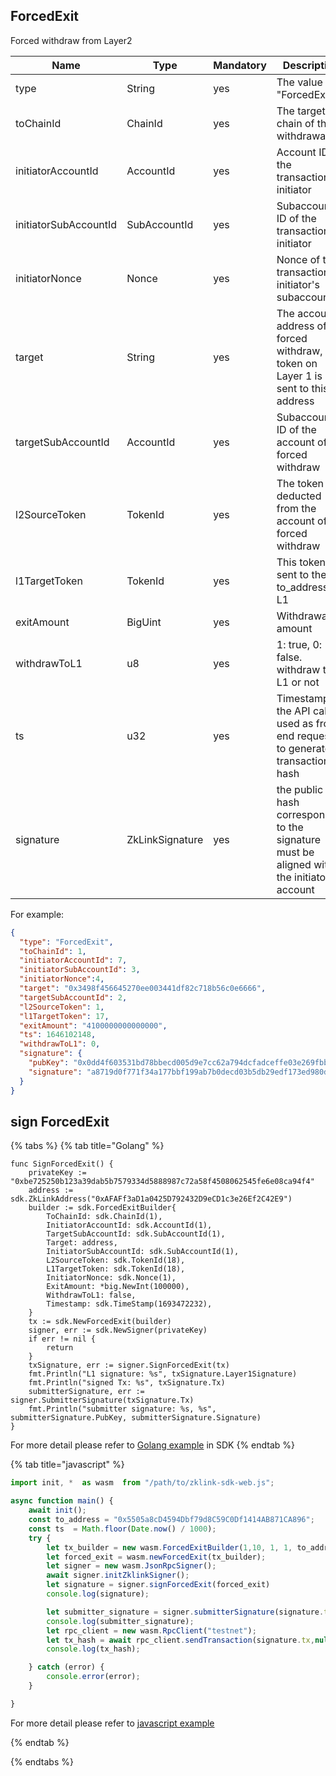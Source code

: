## ForcedExit

Forced withdraw from Layer2

| Name                  | Type            | Mandatory | Description                                                                                   |
|-----------------------|-----------------|-----------|-----------------------------------------------------------------------------------------------|
| type                  | String          | yes       | The value is "ForcedExit"                                                                     |
| toChainId             | ChainId         | yes       | The target chain of the withdrawal                                                            |
| initiatorAccountId    | AccountId       | yes       | Account ID of the transaction initiator                                                       |
| initiatorSubAccountId | SubAccountId    | yes       | Subaccount ID of the transaction initiator                                                    |
| initiatorNonce        | Nonce           | yes       | Nonce of the transaction initiator's subaccount                                               |
| target                | String          | yes       | The account address of the forced withdraw, the token on Layer 1 is also sent to this address |
| targetSubAccountId    | AccountId       | yes       | Subaccount ID of the account of the forced withdraw                                           |
| l2SourceToken         | TokenId         | yes       | The token deducted from the account of the forced withdraw                                    |
| l1TargetToken         | TokenId         | yes       | This token sent to the to_address on L1                                                       |
| exitAmount            | BigUint         | yes       | Withdrawal amount                                                                             |
| withdrawToL1          | u8              | yes       | 1: true, 0: false. withdraw to L1 or not                                                      |
| ts                    | u32             | yes       | Timestamp of the API call, used as front-end request id to generate transaction hash          |
| signature             | ZkLinkSignature | yes       | the public key hash corresponding to the signature must be aligned with the initiator account |

For example: 

```json
{
  "type": "ForcedExit",
  "toChainId": 1,
  "initiatorAccountId": 7,
  "initiatorSubAccountId": 3,
  "initiatorNonce":4,
  "target": "0x3498f456645270ee003441df82c718b56c0e6666",
  "targetSubAccountId": 2,
  "l2SourceToken": 1,
  "l1TargetToken": 17,
  "exitAmount": "4100000000000000",
  "ts": 1646102148,
  "withdrawToL1": 0,
  "signature": {
    "pubKey": "0x0dd4f603531bd78bbecd005d9e7cc62a794dcfadceffe03e269fbb6b72e9c724",
    "signature": "a8719d0f771f34a177bbf199ab7b0decd03b5db29edf173ed980d19c7864c5a3761111620ab1982ef1bb7459d5a919727e51b895799e2706ddd5a5328146eb01"
  }
}
```

## sign ForcedExit

{% tabs %}
{% tab title="Golang" %}
```golang
func SignForcedExit() {
    privateKey := "0xbe725250b123a39dab5b7579334d5888987c72a58f4508062545fe6e08ca94f4"
    address := sdk.ZkLinkAddress("0xAFAFf3aD1a0425D792432D9eCD1c3e26Ef2C42E9")
    builder := sdk.ForcedExitBuilder{
        ToChainId: sdk.ChainId(1),
        InitiatorAccountId: sdk.AccountId(1),
        TargetSubAccountId: sdk.SubAccountId(1),
        Target: address,
        InitiatorSubAccountId: sdk.SubAccountId(1),
        L2SourceToken: sdk.TokenId(18),
        L1TargetToken: sdk.TokenId(18),
        InitiatorNonce: sdk.Nonce(1),
        ExitAmount: *big.NewInt(100000),
        WithdrawToL1: false,
        Timestamp: sdk.TimeStamp(1693472232),
    }
    tx := sdk.NewForcedExit(builder)
    signer, err := sdk.NewSigner(privateKey)
    if err != nil {
        return
    }
    txSignature, err := signer.SignForcedExit(tx)
    fmt.Println("L1 signature: %s", txSignature.Layer1Signature)
    fmt.Println("signed Tx: %s", txSignature.Tx)
    submitterSignature, err := signer.SubmitterSignature(txSignature.Tx)
    fmt.Println("submitter signature: %s, %s", submitterSignature.PubKey, submitterSignature.Signature)
}
```
For more detail please refer to [Golang example](https://github.com/zkLinkProtocol/zklink_sdk/tree/main/examples/Golang) in SDK
{% endtab %}

{% tab title="javascript" %}

```javascript
import init, *  as wasm  from "/path/to/zklink-sdk-web.js";

async function main() {
    await init();
    const to_address = "0x5505a8cD4594Dbf79d8C59C0Df1414AB871CA896";
    const ts  = Math.floor(Date.now() / 1000);
    try {
        let tx_builder = new wasm.ForcedExitBuilder(1,10, 1, 1, to_address,18, 18,"100000000000000",  1,ts);
        let forced_exit = wasm.newForcedExit(tx_builder);
        let signer = new wasm.JsonRpcSigner();
        await signer.initZklinkSigner();
        let signature = signer.signForcedExit(forced_exit)
        console.log(signature);

        let submitter_signature = signer.submitterSignature(signature.tx);
        console.log(submitter_signature);
        let rpc_client = new wasm.RpcClient("testnet");
        let tx_hash = await rpc_client.sendTransaction(signature.tx,null,submitter_signature);
        console.log(tx_hash);

    } catch (error) {
        console.error(error);
    }

}
```

For more detail please refer to [javascript example](https://github.com/zkLinkProtocol/zklink_sdk/tree/main/examples/Javascript)

{% endtab %}

{% endtabs %}
